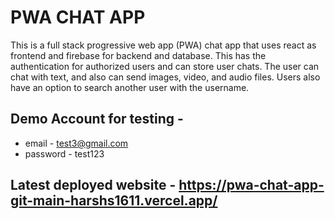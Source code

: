 # PWA CHAT APP

This is a full stack progressive web app (PWA) chat app that uses react as frontend and firebase for backend and database. This has the authentication for authorized users and can store user chats. The user can chat with text, and also can send images, video, and audio files. Users also have an option to search another user with the username.

## Demo Account for testing - 
- email - test3@gmail.com
- password - test123


## Latest deployed website - https://pwa-chat-app-git-main-harshs1611.vercel.app/
